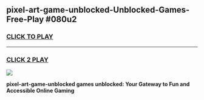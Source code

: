 
## pixel-art-game-unblocked-Unblocked-Games-Free-Play #080u2
<h3>
<a href="https://us.freeplayer.one?title=pixel-art-game-unblocked&ref=9M">CLICK TO PLAY</a></h3>
<hr>

<h3>
<a href="https://us.freeplayer.one?title=pixel-art-game-unblocked&ref=9M">CLICK 2 PLAY</a>
  
</h3>

<a href="https://us.freeplayer.one?title=pixel-art-game-unblocked&ref=9M"><img src="https://clearcache.store/games.png"></a>


**pixel-art-game-unblocked games unblocked: Your Gateway to Fun and Accessible Online Gaming**
